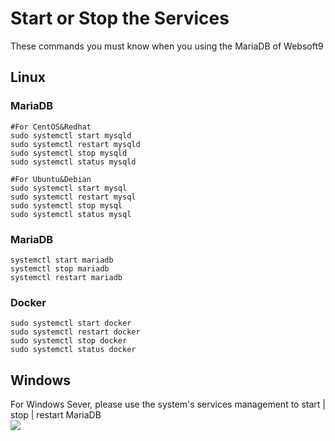 # Start or Stop the Services

These commands you must know when you using the MariaDB of Websoft9

## Linux

### MariaDB
```shell
#For CentOS&Redhat
sudo systemctl start mysqld
sudo systemctl restart mysqld
sudo systemctl stop mysqld
sudo systemctl status mysqld

#For Ubuntu&Debian
sudo systemctl start mysql
sudo systemctl restart mysql
sudo systemctl stop mysql
sudo systemctl status mysql
```

### MariaDB
```shell
systemctl start mariadb
systemctl stop mariadb
systemctl restart mariadb
```

### Docker

```shell
sudo systemctl start docker
sudo systemctl restart docker
sudo systemctl stop docker
sudo systemctl status docker
```

## Windows

For Windows Sever, please use the system's services management to start | stop | restart MariaDB  
![](https://libs.websoft9.com/Websoft9/DocsPicture/en/mysql/mysql-servicewin-websoft9.png)